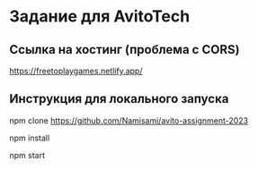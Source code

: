 # Задание для AvitoTech

## Ссылка на хостинг (проблема с CORS)
https://freetoplaygames.netlify.app/

## Инструкция для локального запуска
npm clone https://github.com/Namisami/avito-assignment-2023

npm install

npm start